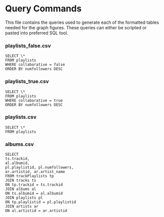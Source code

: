 # Query Commands

This file contains the queries used to generate each of the formatted tables needed for the graph figures. These queries can either be scripted or pasted into preferred SQL tool.

### playlists_false.csv

```
SELECT \*
FROM playlists
WHERE collaborative = false
ORDER BY numfollowers DESC
```

### playlists_true.csv

```
SELECT \*
FROM playlists
WHERE collaborative = true
ORDER BY numfollowers DESC
```

### playlists.csv

```
SELECT \*
FROM playlists
```

### albums.csv

```
SELECT
ts.trackid,
al.albumid,
pl.playlistid, pl.numfollowers,
ar.artistid, ar.artist_name
FROM trackPlaylists tp
JOIN tracks ts
ON tp.trackid = ts.trackid
JOIN albums al
ON ts.albumid = al.albumid
JOIN playlists pl
ON tp.playlistid = pl.playlistid
JOIN artists ar
ON al.artistid = ar.artistid
```
